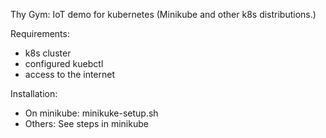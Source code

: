 
Thy Gym: IoT demo for kubernetes (Minikube and other k8s distributions.)

Requirements: 
* k8s cluster
* configured kuebctl
* access to the internet

Installation:
* On minikube: minikuke-setup.sh
* Others: See steps in minikube 
